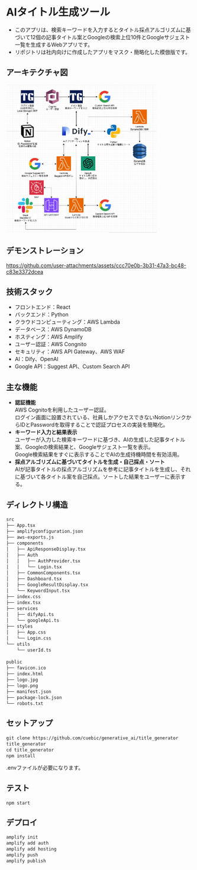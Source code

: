 # AIタイトル生成ツール
- このアプリは、検索キーワードを入力するとタイトル採点アルゴリズムに基づいて12個の記事タイトル案とGoogleの検索上位10件とGoogleサジェスト一覧を生成するWebアプリです。
- リポジトリは社内向けに作成したアプリをマスク・簡略化した模倣版です。

## アーキテクチャ図
<img alt="architecture" height="400px" src="https://github.com/kitotakumi/ai_title_generator/blob/main/architecture.png"/>

## デモンストレーション
https://github.com/user-attachments/assets/ccc70e0b-3b31-47a3-bc48-c83e3372dcea

## 技術スタック
- フロントエンド：React
- バックエンド：Python
- クラウドコンピューティング：AWS Lambda
- データベース：AWS DynamoDB
- ホスティング：AWS Amplify
- ユーザー認証：AWS Congnito
- セキュリティ：AWS API Gateway、AWS WAF
- AI：Dify、OpenAI
- Google API：Suggest API、Custom Search API


## 主な機能

- **認証機能**<br>
  AWS Cognitoを利用したユーザー認証。<br>
  ログイン画面に設置されている、社員しかアクセスできないNotionリンクからIDとPasswordを取得することで認証プロセスの実装を簡略化。
- **キーワード入力と結果表示**<br>
  ユーザーが入力した検索キーワードに基づき、AIの生成した記事タイトル案、Googleの検索結果と、Googleサジェスト一覧を表示。<br>
  Google検索結果をすぐに表示することでAIの生成待機時間を有効活用。
- **採点アルゴリズムに基づいてタイトルを生成・自己採点・ソート**<br>
  AIが記事タイトルの採点アルゴリズムを参考に記事タイトルを生成し、それに基づいて各タイトル案を自己採点。ソートした結果をユーザーに表示する。


## ディレクトリ構造
```
src
├── App.tsx
├── amplifyconfiguration.json
├── aws-exports.js
├── components
│   ├── ApiResponseDisplay.tsx
│   ├── Auth
│   │   ├── AuthProvider.tsx
│   │   └── Login.tsx
│   ├── CommonComponents.tsx
│   ├── Dashboard.tsx
│   ├── GoogleResultDisplay.tsx
│   └── KeywordInput.tsx
├── index.css
├── index.tsx
├── services
│   ├── difyApi.ts
│   └── googleApi.ts
├── styles
│   ├── App.css
│   └── Login.css
└── utils
    └── userId.ts

public
├── favicon.ico
├── index.html
├── logo.jpg
├── logo.png
├── manifest.json
├── package-lock.json
└── robots.txt
```


## セットアップ
```
git clone https://github.com/cuebic/generative_ai/title_generator title_generator
cd title_generator
npm install
```
.envファイルが必要になります。

## テスト
```
npm start
```

## デプロイ
```
amplify init
amplify add auth
amplify add hosting
amplify push
amplify publish
```

